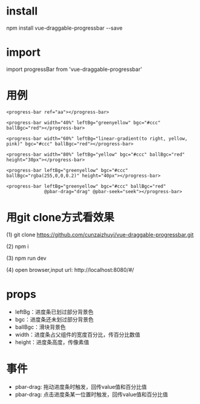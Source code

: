 # install

npm install vue-draggable-progressbar --save


# import

import progressBar from 'vue-draggable-progressbar'

# 用例

```
<progress-bar ref="aa"></progress-bar>

<progress-bar width="40%" leftBg="greenyellow" bgc="#ccc" ballBgc="red"></progress-bar>

<progress-bar width="60%" leftBg="linear-gradient(to right, yellow, pink)" bgc="#ccc" ballBgc="red"></progress-bar>

<progress-bar width="80%" leftBg="yellow" bgc="#ccc" ballBgc="red" height="30px"></progress-bar>

<progress-bar leftBg="greenyellow" bgc="#ccc" ballBgc="rgba(255,0,0,0.2)" height="40px"></progress-bar>

<progress-bar leftBg="greenyellow" bgc="#ccc" ballBgc="red"
              @pbar-drag="drag" @pbar-seek="seek"></progress-bar>

```

# 用git clone方式看效果

(1) git clone https://github.com/cunzaizhuyi/vue-draggable-progressbar.git

(2) npm i

(3) npm run dev

(4) open browser,input url: http://localhost:8080/#/

# props

* leftBg：进度条已划过部分背景色
* bgc：进度条还未划过部分背景色
* ballBgc：滑块背景色
* width：进度条占父组件的宽度百分比，传百分比数值
* height：进度条高度，传像素值


# 事件

* pbar-drag: 拖动进度条时触发，回传value值和百分比值
* pbar-drag: 点击进度条某一位置时触发，回传value值和百分比值

